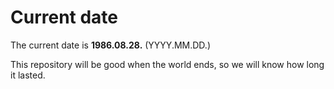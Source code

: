 # Current date

The current date is **1986.08.28.** (YYYY.MM.DD.)

This repository will be good when the world ends, so we will know how long it lasted.